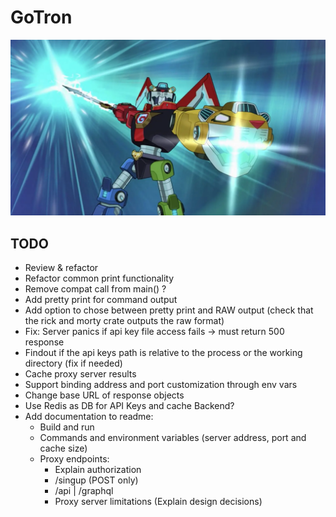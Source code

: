# GoTron

![GoTron](gotron.webp)


## TODO

- Review & refactor
- Refactor common print functionality
- Remove compat call from main() ?
- Add pretty print for command output
- Add option to chose between pretty print and RAW output (check that the rick and morty crate outputs the raw format)
- Fix: Server panics if api key file access fails -> must return 500 response
- Findout if the api keys path is relative to the process or the working directory (fix if needed)
- Cache proxy server results
- Support binding address and port customization through env vars
- Change base URL of response objects
- Use Redis as DB for API Keys and cache Backend?
- Add documentation to readme:
    - Build and run
    - Commands and environment variables (server address, port and cache size)
    - Proxy endpoints:
        - Explain authorization
        - /singup (POST only)
        - /api | /graphql
        - Proxy server limitations (Explain design decisions)